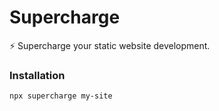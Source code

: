 # Supercharge
:zap: Supercharge your static website development.

### Installation
```
npx supercharge my-site
```
